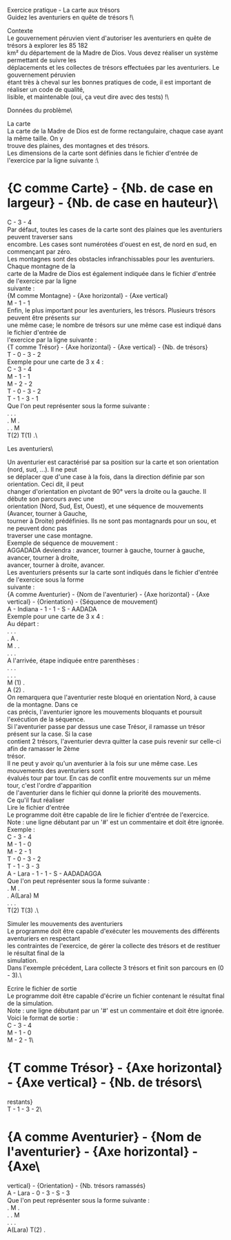 Exercice pratique - La carte aux trésors\
Guidez les aventuriers en quête de trésors !\

Contexte\
Le gouvernement péruvien vient d'autoriser les aventuriers en quête de trésors à explorer les 85 182\
km² du département de la Madre de Dios. Vous devez réaliser un système permettant de suivre les\
déplacements et les collectes de trésors effectuées par les aventuriers. Le gouvernement péruvien\
étant très à cheval sur les bonnes pratiques de code, il est important de réaliser un code de qualité,\
lisible, et maintenable (oui, ça veut dire avec des tests) !\


Données du problème\

La carte\
La carte de la Madre de Dios est de forme rectangulaire, chaque case ayant la même taille. On y\
trouve des plaines, des montagnes et des trésors.\
Les dimensions de la carte sont définies dans le fichier d'entrée de l'exercice par la ligne suivante :\
# {C comme Carte} - {Nb. de case en largeur} - {Nb. de case en hauteur}\
C - 3 - 4\
Par défaut, toutes les cases de la carte sont des plaines que les aventuriers peuvent traverser sans\
encombre. Les cases sont numérotées d'ouest en est, de nord en sud, en commençant par zéro.\
Les montagnes sont des obstacles infranchissables pour les aventuriers. Chaque montagne de la\
carte de la Madre de Dios est également indiquée dans le fichier d'entrée de l'exercice par la ligne\
suivante :\
 {M comme Montagne} - {Axe horizontal} - {Axe vertical}\
M - 1 - 1\
Enfin, le plus important pour les aventuriers, les trésors. Plusieurs trésors peuvent être présents sur\
une même case; le nombre de trésors sur une même case est indiqué dans le fichier d'entrée de\
l'exercice par la ligne suivante :\
{T comme Trésor} - {Axe horizontal} - {Axe vertical} - {Nb. de trésors}\
T - 0 - 3 - 2\
Exemple pour une carte de 3 x 4 :\
C - 3 - 4\
M - 1 - 1\
M - 2 - 2\
T - 0 - 3 - 2\
T - 1 - 3 - 1\
Que l'on peut représenter sous la forme suivante :\
. . .\
. M .\
. . M\
T(2) T(1) .\


Les aventuriers\

Un aventurier est caractérisé par sa position sur la carte et son orientation (nord, sud, ...). Il ne peut\
se déplacer que d'une case à la fois, dans la direction définie par son orientation. Ceci dit, il peut\
changer d'orientation en pivotant de 90° vers la droite ou la gauche. Il débute son parcours avec une\
orientation (Nord, Sud, Est, Ouest), et une séquence de mouvements (Avancer, tourner à Gauche,\
tourner à Droite) prédéfinies. Ils ne sont pas montagnards pour un sou, et ne peuvent donc pas\
traverser une case montagne.\
Exemple de séquence de mouvement :\
AGGADADA deviendra : avancer, tourner à gauche, tourner à gauche, avancer, tourner à droite,\
avancer, tourner à droite, avancer.\
Les aventuriers présents sur la carte sont indiqués dans le fichier d'entrée de l'exercice sous la forme\
suivante :\
 {A comme Aventurier} - {Nom de l'aventurier} - {Axe horizontal} - {Axe\
vertical} - {Orientation} - {Séquence de mouvement}\
A - Indiana - 1 - 1 - S - AADADA\
Exemple pour une carte de 3 x 4 :\
Au départ :\
. . .\
. A .\
M . .\
. . .\
A l'arrivée, étape indiquée entre parenthèses :\
. . .\
. . .\
M (1) .\
A (2) .\
On remarquera que l'aventurier reste bloqué en orientation Nord, à cause de la montagne. Dans ce\
cas précis, l'aventurier ignore les mouvements bloquants et poursuit l'exécution de la séquence.\
Si l'aventurier passe par dessus une case Trésor, il ramasse un trésor présent sur la case. Si la case\
contient 2 trésors, l'aventurier devra quitter la case puis revenir sur celle-ci afin de ramasser le 2ème\
trésor.\
Il ne peut y avoir qu'un aventurier à la fois sur une même case. Les mouvements des aventuriers sont\
évalués tour par tour. En cas de conflit entre mouvements sur un même tour, c'est l'ordre d'apparition\
de l'aventurier dans le fichier qui donne la priorité des mouvements.\
Ce qu'il faut réaliser\
Lire le fichier d'entrée\
Le programme doit être capable de lire le fichier d'entrée de l'exercice.\
Note : une ligne débutant par un '#' est un commentaire et doit être ignorée.\
Exemple :\
C - 3 - 4\
M - 1 - 0\
M - 2 - 1\
T - 0 - 3 - 2\
T - 1 - 3 - 3\
A - Lara - 1 - 1 - S - AADADAGGA\
Que l'on peut représenter sous la forme suivante :\
. M .\
. A(Lara) M\
. . .\
T(2) T(3) .\

Simuler les mouvements des aventuriers\
Le programme doit être capable d'exécuter les mouvements des différents aventuriers en respectant\
les contraintes de l'exercice, de gérer la collecte des trésors et de restituer le résultat final de la\
simulation.\
Dans l'exemple précédent, Lara collecte 3 trésors et finit son parcours en (0 - 3).\

Ecrire le fichier de sortie\
Le programme doit être capable d'écrire un fichier contenant le résultat final de la simulation.\
Note : une ligne débutant par un '#' est un commentaire et doit être ignorée.\
Voici le format de sortie :\
C - 3 - 4\
M - 1 - 0\
M - 2 - 1\
# {T comme Trésor} - {Axe horizontal} - {Axe vertical} - {Nb. de trésors\
restants}\
T - 1 - 3 - 2\
# {A comme Aventurier} - {Nom de l'aventurier} - {Axe horizontal} - {Axe\
vertical} - {Orientation} - {Nb. trésors ramassés}\
A - Lara - 0 - 3 - S - 3\
Que l'on peut représenter sous la forme suivante :\
. M .\
. . M\
. . .\
A(Lara) T(2) .
